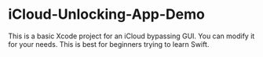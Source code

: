 # iCloud-Unlocking-App-Demo
This is a basic Xcode project for an iCloud bypassing GUI. You can modify it for your needs. This is best for beginners trying to learn Swift.
